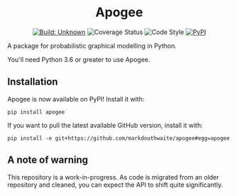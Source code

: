 <h1 align="center">Apogee</h1>

<p align="center">
<a href="https://github.com/markdouthwaite/apogee/actions"><img alt="Build: Unknown" src="https://github.com/markdouthwaite/apogee/workflows/Build/badge.svg"></a>
<img alt="Coverage Status" src="https://coveralls.io/repos/github/markdouthwaite/apogee/badge.svg?branch=master">
<img alt="Code Style" src="https://img.shields.io/badge/code%20style-black-000000.svg">
<a href="https://pypi.org/project/apogee/"><img alt="PyPI" src="https://img.shields.io/badge/pypi-apogee-blue.svg"></a>
</p>

A package for probabilistic graphical modelling in Python.

You'll need Python 3.6 or greater to use Apogee.

## Installation

Apogee is now available on PyPI! Install it with:

`pip install apogee`

If you want to pull the latest available GitHub version, install it with:

`pip install -e git+https://github.com/markdouthwaite/apogee#egg=apogee`

## A note of warning

This repository is a work-in-progress. As code is migrated from an older repository and cleaned, you can 
expect the API to shift quite significantly. 
